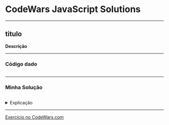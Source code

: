 # CodeWars JavaScript Solutions

---

## titulo


**Descrição**


---

### Código dado

```JavaScript

```

---
### Minha Solução

```JavaScript

```

<details>
<summary>Explicação</summary>



</details>

---

[Exercício no CodeWars.com]()